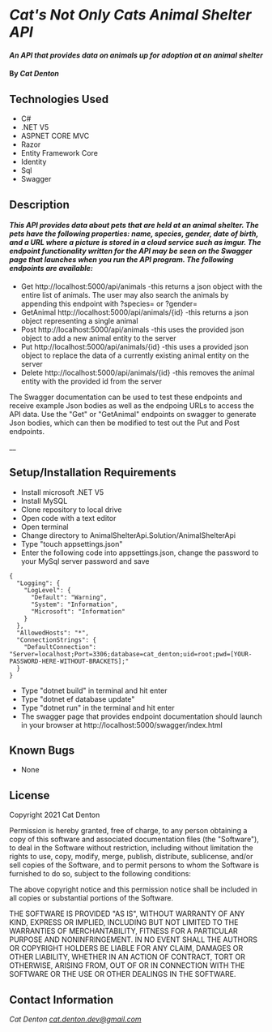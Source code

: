 # _Cat's Not Only Cats Animal Shelter API_

#### _An API that provides data on animals up for adoption at an animal shelter_

#### By _**Cat Denton**_

## Technologies Used

* C#
* .NET V5
* ASPNET CORE MVC
* Razor
* Entity Framework Core
* Identity
* Sql
* Swagger

## Description

#### _This API provides data about pets that are held at an animal shelter. The pets have the following properties: name, species, gender, date of birth, and a URL where a picture is stored in a cloud service such as imgur. The endpoint functionality written for the API may be seen on the Swagger page that launches when you run the API program. The following endpoints are available:_

* Get http://localhost:5000/api/animals -this returns a json object with the entire list of animals. The user may also search the animals by appending this endpoint with ?species= or ?gender=
* GetAnimal http://localhost:5000/api/animals/{id} -this returns a json object representing a single animal
* Post http://localhost:5000/api/animals -this uses the provided json object to add a new animal entity to the server
* Put http://localhost:5000/api/animals/{id} -this uses a provided json object to replace the data of a currently existing animal entity on the server
* Delete http://localhost:5000/api/animals/{id} -this removes the animal entity with the provided id from the server

The Swagger documentation can be used to test these endpoints and receive example Json bodies as well as the endpoing URLs to access the API data. Use the "Get" or "GetAnimal" endpoints on swagger to generate Json bodies, which can then be modified to test out the Put and Post endpoints.

__


## Setup/Installation Requirements

* Install microsoft .NET V5
* Install MySQL
* Clone repository to local drive
* Open code with a text editor
* Open terminal
* Change directory to AnimalShelterApi.Solution/AnimalShelterApi
* Type "touch appsettings.json"
* Enter the following code into appsettings.json, change the password to your MySql server password and save
```
{
  "Logging": {
    "LogLevel": {
      "Default": "Warning",
      "System": "Information",
      "Microsoft": "Information"
    }
  },
  "AllowedHosts": "*",
  "ConnectionStrings": {
    "DefaultConnection": "Server=localhost;Port=3306;database=cat_denton;uid=root;pwd=[YOUR-PASSWORD-HERE-WITHOUT-BRACKETS];"
  }
}
```
* Type "dotnet build" in terminal and hit enter
* Type "dotnet ef database update"
* Type "dotnet run" in the terminal and hit enter
* The swagger page that provides endpoint documentation should launch in your browser at http://localhost:5000/swagger/index.html

## Known Bugs

* None

## License

Copyright 2021 Cat Denton

Permission is hereby granted, free of charge, to any person obtaining a copy of this software and associated documentation files (the "Software"), to deal in the Software without restriction, including without limitation the rights to use, copy, modify, merge, publish, distribute, sublicense, and/or sell copies of the Software, and to permit persons to whom the Software is furnished to do so, subject to the following conditions:

The above copyright notice and this permission notice shall be included in all copies or substantial portions of the Software.

THE SOFTWARE IS PROVIDED "AS IS", WITHOUT WARRANTY OF ANY KIND, EXPRESS OR IMPLIED, INCLUDING BUT NOT LIMITED TO THE WARRANTIES OF MERCHANTABILITY, FITNESS FOR A PARTICULAR PURPOSE AND NONINFRINGEMENT. IN NO EVENT SHALL THE AUTHORS OR COPYRIGHT HOLDERS BE LIABLE FOR ANY CLAIM, DAMAGES OR OTHER LIABILITY, WHETHER IN AN ACTION OF CONTRACT, TORT OR OTHERWISE, ARISING FROM, OUT OF OR IN CONNECTION WITH THE SOFTWARE OR THE USE OR OTHER DEALINGS IN THE SOFTWARE.



## Contact Information

_Cat Denton <cat.denton.dev@gmail.com>_

